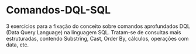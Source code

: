 # Comandos-DQL-SQL
3 exercícios para a fixação do conceito sobre comandos aprofundados DQL (Data Query Language) na linguagem SQL. Tratam-se de consultas mais estruturadas, contendo Substring, Cast, Order By, cálculos, operações com data, etc.
